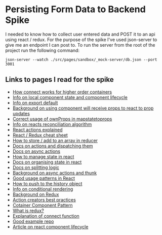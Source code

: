 # Persisting Form Data to Backend Spike
I needed to know how to collect user entered data and POST it to an api using react / redux.  For the purpose of the spike I've used json-server to give me an endpoint I can post to.  To run the server from the root of the project run the following command:

```
json-server --watch ./src/pages/sandbox/_mock-server/db.json --port 3001
```

## Links to pages I read for the spike
- [How connect works for higher order containers](https://www.sohamkamani.com/blog/2017/03/31/react-redux-connect-explained/)
- [Info on local component state and component lifecycle](https://reactjs.org/docs/state-and-lifecycle.html)
- [Info on export default](https://github.com/mobxjs/mobx/issues/1043)
- [Background on using component will receive props to react to prop updates](https://github.com/reactjs/react-redux/issues/291)
- [Correct usage of ownProps in mapstatetoprops](https://github.com/reactjs/redux/issues/693)
- [Info on reacts reconciliation algorithm](https://stackoverflow.com/questions/29074690/react-why-components-constructor-is-called-only-once)
- [React actions explained](https://medium.com/@rajaraodv/a-guide-for-building-a-react-redux-crud-app-7fe0b8943d0f)
- [React / Redux cheat sheet](https://medium.com/@javascript_7596/react-redux-concept-workflow-cheatsheet-be00e3ffa853)
- [How to store / add to an array in reducer](https://stackoverflow.com/questions/40911194/how-do-i-add-an-element-to-array-in-reducer-of-react-native-redux)
- [Docs on actions and dispatching them](https://redux.js.org/docs/basics/Actions.html)
- [Docs on async actions](https://redux.js.org/docs/advanced/AsyncActions.html)
- [How to manage state in react](https://medium.com/react-ecosystem/how-to-handle-state-in-react-6f2d3cd73a0c)
- [Docs on organising state in react](https://redux.js.org/docs/faq/OrganizingState.html)
- [Docs on splitting logic](https://redux.js.org/docs/faq/CodeStructure.html#structure-business-logic)
- [Background on async actions and thunk](https://stackoverflow.com/questions/35411423/how-to-dispatch-a-redux-action-with-a-timeout/35415559#35415559)
- [Good usage patterns in React](http://blog.isquaredsoftware.com/2017/01/idiomatic-redux-thoughts-on-thunks-sagas-abstraction-and-reusability/)
- [How to push to the history object](https://stackoverflow.com/questions/42701129/how-to-push-to-history-in-react-router-v4)
- [Info on conditional rendering](https://reactjs.org/docs/conditional-rendering.html)
- [Background on Redux](https://codepen.io/stowball/post/a-dummy-s-guide-to-redux-and-thunk-in-react)
- [Action creators best practices](https://github.com/reactjs/redux/issues/1171)
- [Cotainer Component Pattern](https://medium.com/@learnreact/container-components-c0e67432e005)
- [What is redux?](https://quickleft.com/blog/redux-plain-english-workflow/)
- [Explanation of connect function](https://www.sohamkamani.com/blog/2017/03/31/react-redux-connect-explained/)
- [Good example repo](https://github.com/rajaraodv/react-redux-blog/blob/8e5c6d490b73a6355a1a3feacb99860725845830/public/src/store/configureStore.js)
- [Article on react component lifecycle](http://busypeoples.github.io/post/react-component-lifecycle/)

